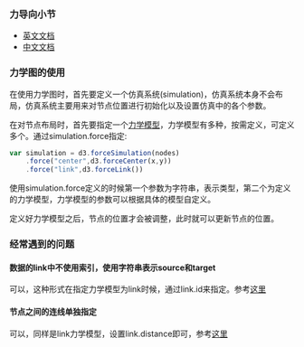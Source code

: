 ### 力导向小节

* [英文文档](https://github.com/d3/d3-force)
* [中文文档](https://github.com/xswei/d3js_doc/tree/master/API/d3-force-master)

### 力学图的使用

在使用力学图时，首先要定义一个仿真系统(simulation)，仿真系统本身不会布局，仿真系统主要用来对节点位置进行初始化以及设置仿真中的各个参数。

在对节点布局时，首先要指定一个[力学模型](https://github.com/xswei/d3js_doc/tree/master/API/d3-force-master#forces)，力学模型有多种，按需定义，可定义多个。通过simulation.force指定:

```js
var simulation = d3.forceSimulation(nodes)
	.force("center",d3.forceCenter(x,y))
	.force("link",d3.forceLink())


```

使用simulation.force定义的时候第一个参数为字符串，表示类型，第二个为定义的力学模型，力学模型的参数可以根据具体的模型自定义。


定义好力学模型之后，节点的位置才会被调整，此时就可以更新节点的位置。

### 经常遇到的问题

#### 数据的link中不使用索引，使用字符串表示source和target

可以，这种形式在指定力学模型为link时候，通过link.id来指定。参考[这里](https://github.com/xswei/d3js_doc/tree/master/API/d3-force-master#links)


#### 节点之间的连线单独指定

可以，同样是link力学模型，设置link.distance即可，参考[这里](https://github.com/xswei/d3js_doc/tree/master/API/d3-force-master#link_distance)

